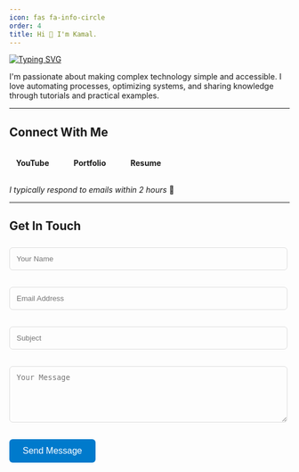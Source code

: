 ```yaml
---
icon: fas fa-info-circle
order: 4
title: Hi 👋 I'm Kamal.
---
```


[![Typing SVG](https://readme-typing-svg.herokuapp.com?font=Fira+Code&pause=500&color=008080&width=400&lines=Lead+Cloud+Platform+Engineer;Cloud+Migration+%26+DevOps+Lead;Azure+%26+Kubernetes+Expert;Microsoft+Certified+Trainer;8%2B+Years+Experience)](https://git.io/typing-svg)

I'm passionate about making complex technology simple and accessible. I love automating processes, optimizing systems, and sharing knowledge through tutorials and practical examples.

---

## Connect With Me

<span style="display: inline-flex; align-items: center; gap: 32px; margin: 16.8px 0;">
  <a href="https://decr.in/subscribe" target="_blank" rel="noopener" title="YouTube" style="text-decoration: none; border: none;">
    <span style="display: inline-flex; align-items: center; gap: 12px;">
      <i class="fab fa-youtube" aria-hidden="true"></i> <strong>YouTube</strong>
    </span>
  </a>
  <a href="https://decr.in/portfolio" target="_blank" rel="noopener" title="Portfolio" style="text-decoration: none; border: none;">
    <span style="display: inline-flex; align-items: center; gap: 12px;">
      <i class="fas fa-briefcase" aria-hidden="true"></i> <strong>Portfolio</strong>
    </span>
  </a>
  <a href="https://decr.in/cv" target="_blank" rel="noopener" title="Resume" style="text-decoration: none; border: none;">
    <span style="display: inline-flex; align-items: center; gap: 12px;">
      <i class="fas fa-download" aria-hidden="true"></i> <strong>Resume</strong>
    </span>
  </a>
</span>

*I typically respond to emails within 2 hours* 📩

---

## Get In Touch

<form action="https://api.web3forms.com/submit" method="POST" style="max-width: 500px; margin: 0;">
    <input type="hidden" name="access_key" value="__FORMKEY__">
    <p>
        <input type="text" name="name" placeholder="Your Name" required 
               style="width: 100%; padding: 12px; margin: 8px 0; border: 1px solid #ddd; border-radius: 6px; background: transparent; box-sizing: border-box;">
    </p>
    <p>
        <input type="email" name="email" placeholder="Email Address" required 
               style="width: 100%; padding: 12px; margin: 8px 0; border: 1px solid #ddd; border-radius: 6px; background: transparent; box-sizing: border-box;">
    </p>
    <p>
        <input type="text" name="subject" placeholder="Subject" required 
               style="width: 100%; padding: 12px; margin: 8px 0; border: 1px solid #ddd; border-radius: 6px; background: transparent; box-sizing: border-box;">
    </p>
    <p>
        <textarea name="message" placeholder="Your Message" rows="5" required 
                  style="width: 100%; padding: 12px; margin: 8px 0; border: 1px solid #ddd; border-radius: 6px; background: transparent; resize: vertical; box-sizing: border-box;"></textarea>
    </p>
    <p>
        <button type="submit" 
                style="padding: 12px 24px; margin: 8px 0; background: #007acc; color: white; border: none; border-radius: 6px; cursor: pointer; font-size: 16px;">
            Send Message
        </button>
    </p>
</form>
